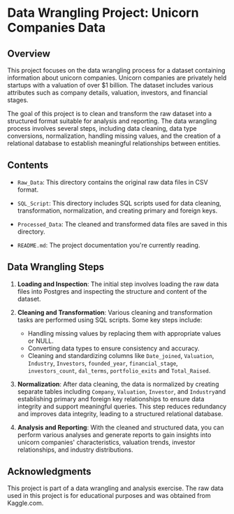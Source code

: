 # Data Wrangling Project: Unicorn Companies Data

## Overview

This project focuses on the data wrangling process for a dataset containing information about unicorn companies. Unicorn companies are privately held startups with a valuation of over $1 billion. The dataset includes various attributes such as company details, valuation, investors, and financial stages.

The goal of this project is to clean and transform the raw dataset into a structured format suitable for analysis and reporting. The data wrangling process involves several steps, including data cleaning, data type conversions, normalization, handling missing values, and the creation of a relational database to establish meaningful relationships between entities.

## Contents

- `Raw_Data`: This directory contains the original raw data files in CSV format.

- `SQL_Script`: This directory includes SQL scripts used for data cleaning, transformation, normalization, and creating primary and foreign keys.

- `Processed_Data`: The cleaned and transformed data files are saved in this directory.

- `README.md`: The project documentation you're currently reading.

## Data Wrangling Steps

1. **Loading and Inspection**: The initial step involves loading the raw data files into Postgres and inspecting the structure and content of the dataset.

2. **Cleaning and Transformation**: Various cleaning and transformation tasks are performed using SQL scripts. Some key steps include:
    - Handling missing values by replacing them with appropriate values or NULL.
    - Converting data types to ensure consistency and accuracy.
    - Cleaning and standardizing columns like `Date_joined`, `Valuation`, `Industry`, `Investors`, `founded_year`, `financial_stage`, `investors_count`, `dal_terms`, `portfolio_exits` and `Total_Raised`.

3. **Normalization**: After data cleaning, the data is normalized by creating separate tables including `Company`, `Valuation`, `Investor`, and `Industry`and establishing primary and foreign key relationships to ensure data integrity and support meaningful queries. This step reduces redundancy and improves data integrity, leading to a structured relational database.

4. **Analysis and Reporting**: With the cleaned and structured data, you can perform various analyses and generate reports to gain insights into unicorn companies' characteristics, valuation trends, investor relationships, and industry distributions.

## Acknowledgments

This project is part of a data wrangling and analysis exercise. The raw data used in this project is for educational purposes and was obtained from Kaggle.com.

